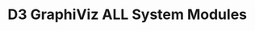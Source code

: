 # D3 GraphiViz ALL System Modules


<script>
  import {loadedModulesData} from "demos/visualizations/filedata.js" 
  // #TODO make relative path... work here?
  (async () => {
    var url = lively4url + "/src/client/";
    var data = await loadedModulesData(url, 
      (d) => {
        // node filter
        return true
      }, 
      (source, target) => {
        // edge filter 
        if (target.name == "graphics.js") return false
        if (target.name == "utils.js") return false
        if (target.name == "preferences.js") return false
        if (target.name == "lively-morph.js") return false
        return true
      }, 
      )
    var vis = await (<d3-graphviz style="width:100px, height: 100px"></d3-graphviz>)
    vis.config({
      onclick(data, evt, element) {
        lively.openInspector({
          data: data,
          event: evt,
          element: element
        })
      }
    })
    vis.setData(data)
    return vis
  })()
</script>